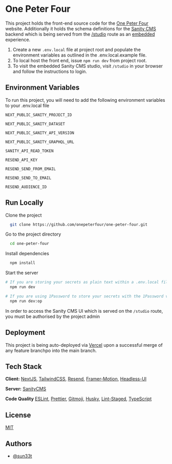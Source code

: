 # One Peter Four

This project holds the front-end source code for the [One Peter Four](https://1peter4.co.uk) website. Additionally it holds the schema definitions for the [Sanity CMS](https://www.sanity.io/) backend which is being served from the [/studio](</app/(sanity)/studio/[[...index]]/page.tsx>) route as an [embedded](https://www.sanity.io/docs/embedding-sanity-studio#ea0d0f43a252) experience.

1. Create a new `.env.local` file at project root and populate the environment variables as outlined in the .env.local.example file.
2. To local host the front end, issue `npm run dev` from project root.
3. To visit the embedded Sanity CMS studio, visit `/studio` in your browser and follow the instructions to login.

## Environment Variables

To run this project, you will need to add the following environment variables to your .env.local file

`NEXT_PUBLIC_SANITY_PROJECT_ID`

`NEXT_PUBLIC_SANITY_DATASET`

`NEXT_PUBLIC_SANITY_API_VERSION`

`NEXT_PUBLIC_SANITY_GRAPHQL_URL`

`SANITY_API_READ_TOKEN`

`RESEND_API_KEY`

`RESEND_SEND_FROM_EMAIL`

`RESEND_SEND_TO_EMAIL`

`RESEND_AUDIENCE_ID`

## Run Locally

Clone the project

```bash
  git clone https://github.com/onepeterfour/one-peter-four.git
```

Go to the project directory

```bash
  cd one-peter-four
```

Install dependencies

```bash
  npm install
```

Start the server

```bash
# If you are storing your secrets as plain text within a .env.local file you can use:
  npm run dev

# If you are using 1Password to store your secrets with the 1Password vscode extension in conjunction with the 1Password CLI, you can use:
  npm run dev:op
```

In order to access the Sanity CMS UI which is served on the `/studio` route, you must be authorised by the project admin

## Deployment

This project is being auto-deployed via [Vercel](https://vercel.com) upon a successful merge of any feature branchpo into the main branch.

## Tech Stack

**Client:** [NextJS](https://nextjs.org), [TailwindCSS](https://tailwindcss.com), [Resend](https://github.com/resendlabs/resend-node#readme), [Framer-Motion](https://github.com/framer/motion#readme), [Headless-UI](https://github.com/tailwindlabs/headlessui#readme)

**Server:** [SanityCMS](https://www.sanity.io/)

**Code Quality** [ESLint](https://eslint.org), [Prettier](https://prettier.io), [Gitmoji](https://github.com/carloscuesta/gitmoji-cli#readme), [Husky](https://github.com/typicode/husky#readme), [Lint-Staged](https://github.com/lint-staged/lint-staged#readme), [TypeScript](https://www.typescriptlang.org/)

## License

[MIT](https://choosealicense.com/licenses/mit/)

## Authors

- [@sun33t](https://www.github.com/sun33t)
